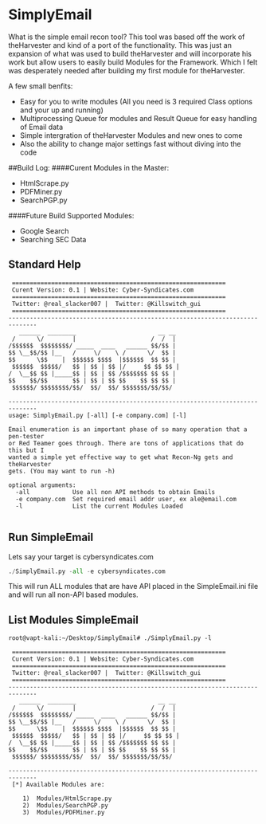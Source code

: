 # SimplyEmail

What is the simple email recon tool? This tool was based off the work of theHarvester and kind of a port of the functionality. This was just an expansion of what was used to build theHarvester and will incorporate his work but allow users to easily build Modules for the Framework. Which I felt was desperately needed after building my first module for theHarvester.

A few small benfits:
- Easy for you to write modules (All you need is 3 required Class options and your up and running)
- Multiprocessing Queue for modules and Result Queue for easy handling of Email data 
- Simple intergration of theHarvester Modules and new ones to come
- Also the ability to change major settings fast without diving into the code
 
##Build Log:
####Curent Modules in the Master:
- HtmlScrape.py
- PDFMiner.py
- SearchPGP.py

####Future Build Supported Modules:
- Google Search
- Searching SEC Data



## Standard Help
```
 ============================================================
 Curent Version: 0.1 | Website: Cyber-Syndicates.com
 ============================================================
 Twitter: @real_slacker007 |  Twitter: @Killswitch_gui
 ============================================================
------------------------------------------------------------------------------
   ______  ________                       __ __ 
 /      \/        |                     /  /  |
/$$$$$$  $$$$$$$$/ _____  ____   ______ $$/$$ |
$$ \__$$/$$ |__   /     \/    \ /      \/  $$ |
$$      \$$    |  $$$$$$ $$$$  |$$$$$$  $$ $$ |
 $$$$$$  $$$$$/   $$ | $$ | $$ |/     $$ $$ $$ |
/  \__$$ $$ |_____$$ | $$ | $$ /$$$$$$$ $$ $$ |
$$    $$/$$       $$ | $$ | $$ $$    $$ $$ $$ |
 $$$$$$/ $$$$$$$$/$$/  $$/  $$/ $$$$$$$/$$/$$/

------------------------------------------------------------------------------
usage: SimplyEmail.py [-all] [-e company.com] [-l]

Email enumeration is an important phase of so many operation that a pen-tester
or Red Teamer goes through. There are tons of applications that do this but I
wanted a simple yet effective way to get what Recon-Ng gets and theHarvester
gets. (You may want to run -h)

optional arguments:
  -all            Use all non API methods to obtain Emails
  -e company.com  Set required email addr user, ex ale@email.com
  -l              List the current Modules Loaded


```

## Run SimpleEmail

Lets say your target is cybersyndicates.com
```python
./SimplyEmail.py -all -e cybersyndicates.com
```
This will run ALL modules that are have API placed in the SimpleEmail.ini file and will run all non-API based modules. 
## List Modules SimpleEmail
```
root@vapt-kali:~/Desktop/SimplyEmail# ./SimplyEmail.py -l

 ============================================================
 Curent Version: 0.1 | Website: Cyber-Syndicates.com
 ============================================================
 Twitter: @real_slacker007 |  Twitter: @Killswitch_gui
 ============================================================
------------------------------------------------------------------------------
   ______  ________                       __ __ 
 /      \/        |                     /  /  |
/$$$$$$  $$$$$$$$/ _____  ____   ______ $$/$$ |
$$ \__$$/$$ |__   /     \/    \ /      \/  $$ |
$$      \$$    |  $$$$$$ $$$$  |$$$$$$  $$ $$ |
 $$$$$$  $$$$$/   $$ | $$ | $$ |/     $$ $$ $$ |
/  \__$$ $$ |_____$$ | $$ | $$ /$$$$$$$ $$ $$ |
$$    $$/$$       $$ | $$ | $$ $$    $$ $$ $$ |
 $$$$$$/ $$$$$$$$/$$/  $$/  $$/ $$$$$$$/$$/$$/

------------------------------------------------------------------------------
 [*] Available Modules are:

	1)	Modules/HtmlScrape.py   
	2)	Modules/SearchPGP.py    
	3)	Modules/PDFMiner.py  
```
